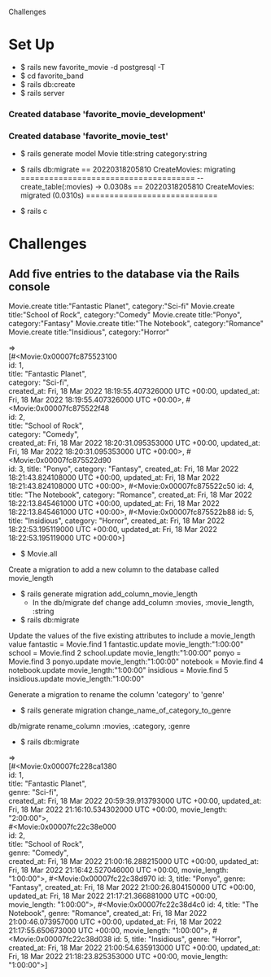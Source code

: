 Challenges

# Set Up
- $ rails new favorite_movie -d postgresql -T
- $ cd favorite_band
- $ rails db:create
- $ rails server
### Created database 'favorite_movie_development'
### Created database 'favorite_movie_test'
- $ rails generate model Movie title:string category:string
- $ rails db:migrate
== 20220318205810 CreateMovies: migrating =====================================
-- create_table(:movies)
   -> 0.0308s
== 20220318205810 CreateMovies: migrated (0.0310s) ============================


- $ rails c



# Challenges

## Add five entries to the database via the Rails console
Movie.create title:"Fantastic Planet", category:"Sci-fi"
 Movie.create title:"School of Rock", category:"Comedy"
 Movie.create title:"Ponyo", category:"Fantasy"
 Movie.create title:"The Notebook", category:"Romance"
 Movie.create title:"Insidious", category:"Horror"

=>                                                          
[#<Movie:0x00007fc875523100                                  
  id: 1,                                                     
  title: "Fantastic Planet",                                 
  category: "Sci-fi",                                        
  created_at: Fri, 18 Mar 2022 18:19:55.407326000 UTC +00:00,
  updated_at: Fri, 18 Mar 2022 18:19:55.407326000 UTC +00:00>,
 #<Movie:0x00007fc875522f48                                  
  id: 2,                                                     
  title: "School of Rock",                                   
  category: "Comedy",                                        
  created_at: Fri, 18 Mar 2022 18:20:31.095353000 UTC +00:00,
  updated_at: Fri, 18 Mar 2022 18:20:31.095353000 UTC +00:00>,
 #<Movie:0x00007fc875522d90                                  
  id: 3,
  title: "Ponyo",
  category: "Fantasy",
  created_at: Fri, 18 Mar 2022 18:21:43.824108000 UTC +00:00,
  updated_at: Fri, 18 Mar 2022 18:21:43.824108000 UTC +00:00>,
 #<Movie:0x00007fc875522c50
  id: 4,
  title: "The Notebook",
  category: "Romance",
  created_at: Fri, 18 Mar 2022 18:22:13.845461000 UTC +00:00,
  updated_at: Fri, 18 Mar 2022 18:22:13.845461000 UTC +00:00>,
 #<Movie:0x00007fc875522b88
  id: 5,
  title: "Insidious",
  category: "Horror",
  created_at: Fri, 18 Mar 2022 18:22:53.195119000 UTC +00:00,
  updated_at: Fri, 18 Mar 2022 18:22:53.195119000 UTC +00:00>]

- $ Movie.all


Create a migration to add a new column to the database called movie_length
- $ rails generate migration add_column_movie_length
    - In the db/migrate def change 
    add_column :movies, :movie_length, :string
- $ rails db:migrate



Update the values of the five existing attributes to include a movie_length value
fantastic = Movie.find 1
fantastic.update movie_length:"1:00:00"
school = Movie.find 2
school.update movie_length:"1:00:00"
ponyo = Movie.find 3
ponyo.update movie_length:"1:00:00"
notebook = Movie.find 4
notebook.update movie_length:"1:00:00"
insidious = Movie.find 5
insidious.update movie_length:"1:00:00"


Generate a migration to rename the column 'category' to 'genre'
- $ rails generate migration change_name_of_category_to_genre

db/migrate
rename_column :movies, :category, :genre
- $ rails db:migrate





 =>                                                          
[#<Movie:0x00007fc228ca1380                                  
  id: 1,                                                     
  title: "Fantastic Planet",                                 
  genre: "Sci-fi",                                           
  created_at: Fri, 18 Mar 2022 20:59:39.913793000 UTC +00:00,
  updated_at: Fri, 18 Mar 2022 21:16:10.534302000 UTC +00:00,
  movie_length: "2:00:00">,                                  
 #<Movie:0x00007fc22c38e000                                  
  id: 2,                                                     
  title: "School of Rock",                                   
  genre: "Comedy",                                           
  created_at: Fri, 18 Mar 2022 21:00:16.288215000 UTC +00:00,
  updated_at: Fri, 18 Mar 2022 21:16:42.527046000 UTC +00:00,
  movie_length: "1:00:00">,
 #<Movie:0x00007fc22c38d970
  id: 3,
  title: "Ponyo",
  genre: "Fantasy",
  created_at: Fri, 18 Mar 2022 21:00:26.804150000 UTC +00:00,
  updated_at: Fri, 18 Mar 2022 21:17:21.366881000 UTC +00:00,
  movie_length: "1:00:00">,
 #<Movie:0x00007fc22c38d4c0
  id: 4,
  title: "The Notebook",
  genre: "Romance",
  created_at: Fri, 18 Mar 2022 21:00:46.073957000 UTC +00:00,
  updated_at: Fri, 18 Mar 2022 21:17:55.650673000 UTC +00:00,
  movie_length: "1:00:00">,
 #<Movie:0x00007fc22c38d038
  id: 5,
  title: "Insidious",
  genre: "Horror",
  created_at: Fri, 18 Mar 2022 21:00:54.635913000 UTC +00:00,
  updated_at: Fri, 18 Mar 2022 21:18:23.825353000 UTC +00:00,
  movie_length: "1:00:00">]


